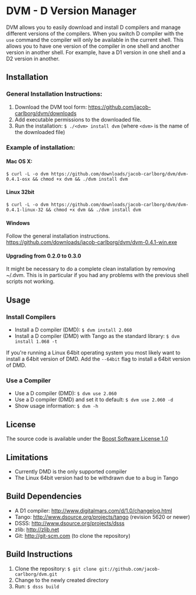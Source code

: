 # DVM - D Version Manager

DVM allows you to easily download and install D compilers and manage different versions of the
compilers. When you switch D compiler with the `use` command the compiler will only be
available in the current shell. This allows you to have one version of the compiler in one
shell and another version in another shell. For example, have a D1 version in one shell and a
D2 version in another.

## Installation

### General Installation Instructions:

1. Download the DVM tool form: https://github.com/jacob-carlborg/dvm/downloads
2. Add executable permissions to the downloaded file.
3. Run the installation: `$ ./<dvm> install dvm` (where `<dvm>` is the name of the downloaded file) 

### Example of installation:

#### Mac OS X:

	$ curl -L -o dvm https://github.com/downloads/jacob-carlborg/dvm/dvm-0.4.1-osx && chmod +x dvm && ./dvm install dvm

#### Linux 32bit

	$ curl -L -o dvm https://github.com/downloads/jacob-carlborg/dvm/dvm-0.4.1-linux-32 && chmod +x dvm && ./dvm install dvm 

#### Windows

Follow the general installation instructions.
https://github.com/downloads/jacob-carlborg/dvm/dvm-0.4.1-win.exe

#### Upgrading from 0.2.0 to 0.3.0

It might be necessary to do a complete clean installation by removing ~/.dvm. This is in
particular if you had any problems with the previous shell scripts not working.

## Usage

### Install Compilers

* Install a D compiler (DMD): `$ dvm install 2.060`
* Install a D compiler (DMD) with Tango as the standard library: `$ dvm install 1.068 -t`

If you're running a Linux 64bit operating system you most likely want to install a 64bit
version of DMD. Add the `--64bit` flag to install a 64bit version of DMD.

### Use a Compiler

* Use a D compiler (DMD): `$ dvm use 2.060`
* Use a D compiler (DMD) and set it to default: `$ dvm use 2.060 -d`
* Show usage information: `$ dvm -h`

## License

The source code is available under the [Boost Software License 1.0](http://www.boost.org/LICENSE_1_0.txt)

## Limitations

* Currently DMD is the only supported compiler
* The Linux 64bit version had to be withdrawn due to a bug in Tango

## Build Dependencies

* A D1 compiler: http://www.digitalmars.com/d/1.0/changelog.html
* Tango: http://www.dsource.org/projects/tango (revision 5620 or newer)
* DSSS: http://www.dsource.org/projects/dsss
* zlib: http://zlib.net
* Git: http://git-scm.com (to clone the repository) 

## Build Instructions

1. Clone the repository: `$ git clone git://github.com/jacob-carlborg/dvm.git`
2. Change to the newly created directory
3. Run: `$ dsss build`